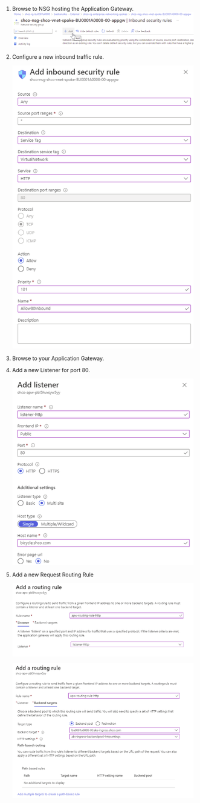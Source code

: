 1. Browse to NSG hosting the Application Gateway.
   ![](img/z01_app-gw_add-inbound-nsg-rule.png)

1. Configure a new inbound traffic rule.

   ![](img/z02_app-gw-nsg_add-inbound-from-any.png)


1. Browse to your Application Gateway.

1. Add a new Listener for port 80.

   ![](img/z03_app-gw_listener-port-80.png)

1. Add a new Request Routing Rule

   ![](img/z04_app-gw_request-routing-rule-1.png)

   ![](img/z05_app-gw_request-routing-rule-2.png)
   
   